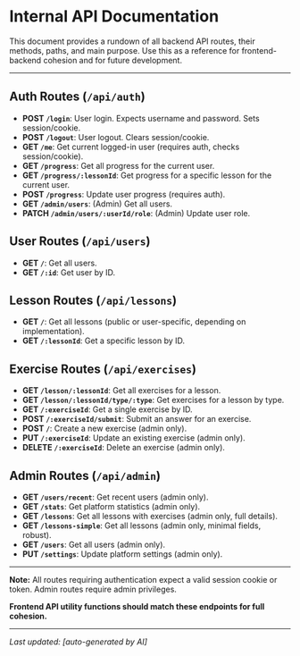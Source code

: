 # Internal API Documentation

This document provides a rundown of all backend API routes, their methods, paths, and main purpose. Use this as a reference for frontend-backend cohesion and for future development.

---

## Auth Routes (`/api/auth`)
- **POST `/login`**: User login. Expects username and password. Sets session/cookie.
- **POST `/logout`**: User logout. Clears session/cookie.
- **GET `/me`**: Get current logged-in user (requires auth, checks session/cookie).
- **GET `/progress`**: Get all progress for the current user.
- **GET `/progress/:lessonId`**: Get progress for a specific lesson for the current user.
- **POST `/progress`**: Update user progress (requires auth).
- **GET `/admin/users`**: (Admin) Get all users.
- **PATCH `/admin/users/:userId/role`**: (Admin) Update user role.

## User Routes (`/api/users`)
- **GET `/`**: Get all users.
- **GET `/:id`**: Get user by ID.

## Lesson Routes (`/api/lessons`)
- **GET `/`**: Get all lessons (public or user-specific, depending on implementation).
- **GET `/:lessonId`**: Get a specific lesson by ID.

## Exercise Routes (`/api/exercises`)
- **GET `/lesson/:lessonId`**: Get all exercises for a lesson.
- **GET `/lesson/:lessonId/type/:type`**: Get exercises for a lesson by type.
- **GET `/:exerciseId`**: Get a single exercise by ID.
- **POST `/:exerciseId/submit`**: Submit an answer for an exercise.
- **POST `/`**: Create a new exercise (admin only).
- **PUT `/:exerciseId`**: Update an existing exercise (admin only).
- **DELETE `/:exerciseId`**: Delete an exercise (admin only).

## Admin Routes (`/api/admin`)
- **GET `/users/recent`**: Get recent users (admin only).
- **GET `/stats`**: Get platform statistics (admin only).
- **GET `/lessons`**: Get all lessons with exercises (admin only, full details).
- **GET `/lessons-simple`**: Get all lessons (admin only, minimal fields, robust).
- **GET `/users`**: Get all users (admin only).
- **PUT `/settings`**: Update platform settings (admin only).

---

**Note:** All routes requiring authentication expect a valid session cookie or token. Admin routes require admin privileges.

**Frontend API utility functions should match these endpoints for full cohesion.**

---

_Last updated: [auto-generated by AI]_ 